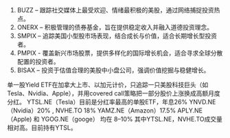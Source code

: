
1. BUZZ – 跟踪社交媒体上最受欢迎、情绪最积极的美股，通过网络捕捉投资热点。 
2. ONERX – 积极管理的债券基金，旨在提供稳定收入并融入道德投资理念。 
3. SMPIX – 追踪美国小型股市场表现，结合成长与价值，适合长期增长型投资者。 
4. PMPIX - 覆盖新兴市场股票，提供多样化的国际增长机会，适合寻求全球分散配置的投资者。 
5. BISAX – 投资于估值合理的美股中小盘公司，强调价值挖掘与稳健增长。

单一股Yield ETF在加拿大上市、以加元计价，只追踪一只美股科技巨头（如 Tesla、Nvidia、Apple），并用covered call策略把一部分股价上涨换成高额月度分红。 YTSL.NE（Tesla）目前是分红率最高的单股ETF，年息26% YNVD.NE（Nvidia）20% , NVHE.TO 18% YAMZ.NE（Amazon）17.5% APLY.NE（Apple) 和 YGOG.NE（googe） 均在 8–10% 其中YTSL.NE，NVHE.TO成交量相对高。目前持有YTSL。

